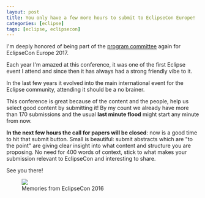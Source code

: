 ```yaml
---
layout: post
title: You only have a few more hours to submit to EclipseCon Europe!
categories: [eclipse]
tags: [eclipse, eclipsecon]
---
```


I'm deeply honored of being part of the [program committee](https://www.eclipsecon.org/europe2017/about-pc) again for EclipseCon Europe 2017.

Each year I'm amazed at this conference, it was one of the first Eclipse event I attend and since then it has always had a strong friendly vibe to it.

In the last few years it evolved into the main international event for the Eclipse community, attending it should be a no brainer.

This conference is great because of the content and the people, help us select good content by submitting it!
By my count we already have more than 170 submissions and the usual **last minute flood** might start any minute from now.

**In the next few hours the call for papers will be closed**: now is a good time to hit that submit button. Small is beautiful: submit abstracts which are "to the point" are giving clear insight into what content and structure you are proposing. No need for 400 words of context, stick to what makes your submission relevant to EclipseCon and interesting to share.

See you there!

<figure>
    <a href="{{ site.url }}/images/blog/ece-2016.jpg"><img src="{{ site.url }}/images/blog/ece-2016.jpg"></a>    
    <figcaption>Memories from EclipseCon 2016</figcaption>
</figure>



